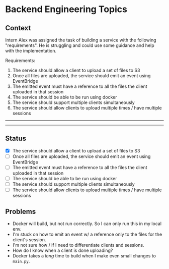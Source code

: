 # Backend Engineering Topics

## Context

Intern Alex was assigned the task of building a service with the following "requirements". 
He is struggling and could use some guidance and help with the implementation.

Requirements:
1. The service should allow a client to upload a set of files to S3
1. Once all files are uploaded, the service should emit an event using EventBridge
1. The emitted event must have a reference to all the files the client uploaded in that session
1. The service should be able to be run using docker
1. The service should support multiple clients simultaneously
1. The service should allow clients to upload multiple times / have multiple sessions

---

---

## Status

- [x] The service should allow a client to upload a set of files to S3
- [ ] Once all files are uploaded, the service should emit an event using EventBridge
- [ ] The emitted event must have a reference to all the files the client uploaded in that session
- [ ] The service should be able to be run using docker
- [ ] The service should support multiple clients simultaneously
- [ ] The service should allow clients to upload multiple times / have multiple sessions

## Problems

- Docker will build, but not run correctly. So I can only run this in my local env.
- I'm stuck on how to emit an event w/ a reference only to the files for the client's session.
- I'm not sure how / if I need to differentiate clients and sessions.
- How do I know when a client is done uploading?
- Docker takes a *long* time to build when I make even small changes to `main.py`.
